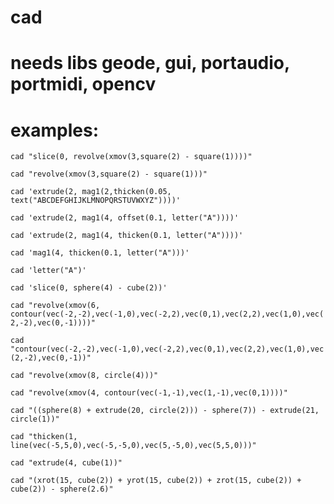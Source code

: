 # cad
# needs libs geode, gui, portaudio, portmidi, opencv
# examples:

```cad "slice(0, revolve(xmov(3,square(2) - square(1))))"```

```cad "revolve(xmov(3,square(2) - square(1)))"```

```cad 'extrude(2, mag1(2,thicken(0.05, text("ABCDEFGHIJKLMNOPQRSTUVWXYZ"))))'```

```cad 'extrude(2, mag1(4, offset(0.1, letter("A"))))'```

```cad 'extrude(2, mag1(4, thicken(0.1, letter("A"))))'```

```cad 'mag1(4, thicken(0.1, letter("A")))'```

```cad 'letter("A")'```

```cad 'slice(0, sphere(4) - cube(2))'```

```cad "revolve(xmov(6, contour(vec(-2,-2),vec(-1,0),vec(-2,2),vec(0,1),vec(2,2),vec(1,0),vec(2,-2),vec(0,-1))))"```

```cad "contour(vec(-2,-2),vec(-1,0),vec(-2,2),vec(0,1),vec(2,2),vec(1,0),vec(2,-2),vec(0,-1))"```

```cad "revolve(xmov(8, circle(4)))"```

```cad "revolve(xmov(4, contour(vec(-1,-1),vec(1,-1),vec(0,1))))"```

```cad "((sphere(8) + extrude(20, circle(2))) - sphere(7)) - extrude(21, circle(1))"```

```cad "thicken(1, line(vec(-5,5,0),vec(-5,-5,0),vec(5,-5,0),vec(5,5,0)))"```

```cad "extrude(4, cube(1))"```

```cad "(xrot(15, cube(2)) + yrot(15, cube(2)) + zrot(15, cube(2)) + cube(2)) - sphere(2.6)"```

